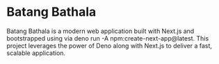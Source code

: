 # Batang Bathala

Batang Bathala is a modern web application built with Next.js and bootstrapped using via deno run -A npm:create-next-app@latest. This project leverages the power of Deno along with Next.js to deliver a fast, scalable application.
